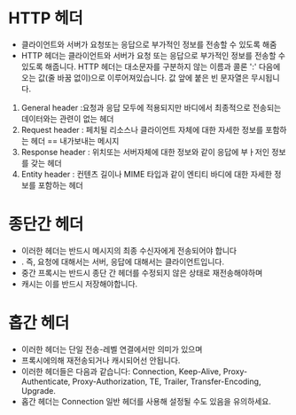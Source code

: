 # HTTP 헤더
- 클라이언트와 서버가 요청또는 응답으로 부가적인 정보를 전송할 수 있도록 해줌
- HTTP 헤더는 클라이언트와 서버가 요청 또는 응답으로 부가적인 정보를 전송할 수 있도록 해줍니다. HTTP 헤더는 대소문자를 구분하지 않는 이름과 콜론 ':' 다음에 오는 값(줄 바꿈 없이)으로 이루어져있습니다. 값 앞에 붙은 빈 문자열은 무시됩니다.
1. General header :요청과 응답 모두에 적용되지만 바디에서 최종적으로 전송되는 데이터와는 관련이 없는 헤더
2. Request header : 페치될 리소스나 클라이언트 자체에 대한 자세한 정보를 포함하는 헤더 == 내가보내는 메시지
3. Response header : 위치또는 서버자체에 대한 정보와 같이 응답에 부ㅏ저인 정보를 갖는 헤더
4. Entity header : 컨텐츠 길이나 MIME 타입과 같이 엔티티 바디에 대한 자세한 정보를 포함하는 헤더


# 종단간 헤더
- 이러한 헤더는 반드시 메시지의 최종 수신자에게 전송되어야 합니다
- . 즉, 요청에 대해서는 서버, 응답에 대해서는 클라이언트입니다.
- 중간 프록시는 반드시 종단 간 헤더를 수정되지 않은 상태로 재전송해야하며
- 캐시는 이를 반드시 저장해야합니다.

# 홉간 헤더
- 이러한 헤더는 단일 전송-레벨 연결에서만 의미가 있으며
- 프록시에의해 재전송되거나 캐시되어선 안됩니다.
- 이러한 헤더들은 다음과 같습니다: Connection, Keep-Alive, Proxy-Authenticate, Proxy-Authorization, TE, Trailer, Transfer-Encoding, Upgrade.
- 홉간 헤더는 Connection 일반 헤더를 사용해 설정될 수도 있음을 유의하세요.
